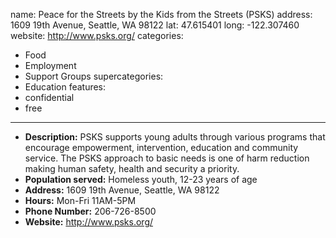 name: Peace for the Streets by the Kids from the Streets (PSKS)
address: 1609 19th Avenue, Seattle, WA 98122
lat: 47.615401
long: -122.307460
website: http://www.psks.org/
categories:
  - Food
  - Employment
  - Support Groups
supercategories:
  - Education
features:
  - confidential
  - free
---
- **Description:** PSKS supports young adults through various programs that encourage empowerment, intervention, education and community service. The PSKS approach to basic needs is one of harm reduction making human safety, health and security a priority.
- **Population served:** Homeless youth, 12-23 years of age
- **Address:** 1609 19th Avenue, Seattle, WA 98122
- **Hours:** Mon-Fri 11AM-5PM
- **Phone Number:** 206-726-8500
- **Website:** <http://www.psks.org/>

